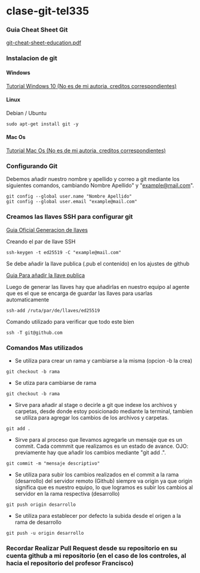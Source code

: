 # clase-git-tel335

### Guia Cheat Sheet Git

[git-cheat-sheet-education.pdf
](https://education.github.com/)

### Instalacion de git

#### Windows

[Tutorial Windows 10 (No es de mi autoria, creditos correspondientes)](https://www.youtube.com/watch?v=WcYTcttEf50)

#### Linux

Debian / Ubuntu

```
sudo apt-get install git -y
```

#### Mac Os

[Tutorial Mac Os (No es de mi autoria, creditos correspondientes)](https://www.youtube.com/watch?v=CGhF_DzLqbE)


### Configurando Git

Debemos añadir nuestro nombre y apellido y correo a git mediante los siguientes comandos, cambiando Nombre Apellido" y "example@mail.com".

```
git config --global user.name "Nombre Apellido"
git config --global user.email "example@mail.com"
```

### Creamos las llaves SSH para configurar git

[Guia Oficial Generacion de llaves](https://docs.github.com/es/authentication/connecting-to-github-with-ssh/generating-a-new-ssh-key-and-adding-it-to-the-ssh-agent)

Creando el par de llave SSH
```
ssh-keygen -t ed25519 -C "example@mail.com"
```

Se debe añadir la llave publica (.pub el contenido) en los ajustes de github

[Guia Para añadir la llave publica](https://docs.github.com/es/authentication/connecting-to-github-with-ssh/adding-a-new-ssh-key-to-your-github-account)

Luego de generar las llaves hay que añadirlas en nuestro equipo al agente que es el que se encarga de guardar las llaves para usarlas automaticamente

```
ssh-add /ruta/par/de/llaves/ed25519
```

Comando utilizado para verificar que todo este bien
```
ssh -T git@github.com
```

### Comandos Mas utilizados

- Se utiliza para crear un rama y cambiarse a la misma (opcion -b la crea)

```
git checkout -b rama
```

- Se utiza para cambiarse de rama

```
git checkout -b rama
```

- Sirve para añadir al stage o decirle a git que indexe los archivos y carpetas, desde donde estoy posicionado mediante la terminal, tambien se utiliza para agregar los cambios de los archivos y carpetas.

```
git add .
```

- Sirve para al proceso que llevamos agregarle un mensaje que es un commit. Cada commmit que realizamos es un estado de avance. OJO: previamente hay que añadir los cambios mediante "git add .". 

```
git commit -m "mensaje descriptivo"
```

- Se utiliza para subir los cambios realizados en el commit  a la rama (desarrollo) del servidor remoto (Github) siempre va origin ya que origin significa que es nuestro equipo, lo que logramos es subir los cambios al servidor en la rama respectiva (desarrollo)

```
git push origin desarrollo
```

- Se utiliza para establecer por defecto la subida desde el origen a la rama de desarrollo

```
git push -u origin desarrollo
```

### Recordar  Realizar Pull Request desde su repositorio en su cuenta github a mi repositorio (en el caso de los controles, al hacia el repositorio del profesor Francisco)

